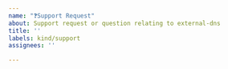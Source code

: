 ```yaml
---
name: "❓Support Request"
about: Support request or question relating to external-dns
title: ''
labels: kind/support
assignees: ''

---
```


<!--
STOP -- PLEASE READ!

GitHub is not the right place for support requests.

If you're looking for help, check our [docs](https://github.com/kubernetes-sigs/external-dns/tree/HEAD/docs).

You can also post your question on the [Kubernetes Slack #external-dns](https://kubernetes.slack.com/archives/C771MKDKQ).

-->
